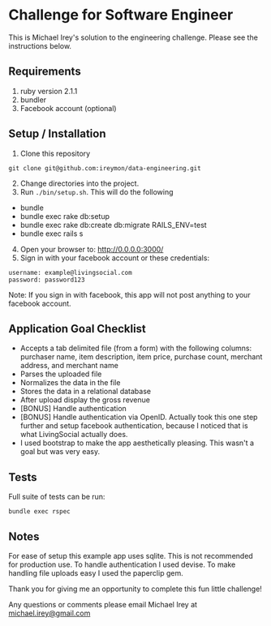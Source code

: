 # Challenge for Software Engineer

This is Michael Irey's solution to the engineering challenge. Please see the instructions below.

## Requirements
1. ruby version 2.1.1
2. bundler
3. Facebook account (optional)

## Setup / Installation
1. Clone this repository
```
git clone git@github.com:ireymon/data-engineering.git
```
2. Change directories into the project.
3. Run `./bin/setup.sh`. This will do the following
 - bundle
 - bundle exec rake db:setup
 - bundle exec rake db:create db:migrate RAILS_ENV=test
 - bundle exec rails s

4. Open your browser to: http://0.0.0.0:3000/
5. Sign in with your facebook account or these credentials:
```
username: example@livingsocial.com
password: password123
```
Note: If you sign in with facebook, this app will not post anything to your facebook account.

## Application Goal Checklist
 * Accepts a tab delimited file (from a form) with the following columns: purchaser name, item description, item price, purchase count, merchant address, and merchant name
 * Parses the uploaded file
 * Normalizes the data in the file
 * Stores the data in a relational database
 * After upload display the gross revenue
 * [BONUS] Handle authentication
 * [BONUS] Handle authentication via OpenID. Actually took this one step further and setup facebook authentication, because I noticed that is what LivingSocial actually does.
 * I used bootstrap to make the app aesthetically pleasing. This wasn't a goal but was very easy.

## Tests
Full suite of tests can be run:
```
bundle exec rspec
```

## Notes
For ease of setup this example app uses sqlite. This is not recommended for production use.
To handle authentication I used devise. To make handling file uploads easy I used the paperclip gem.

Thank you for giving me an opportunity to complete this fun little challenge!

Any questions or comments please email Michael Irey at michael.irey@gmail.com
